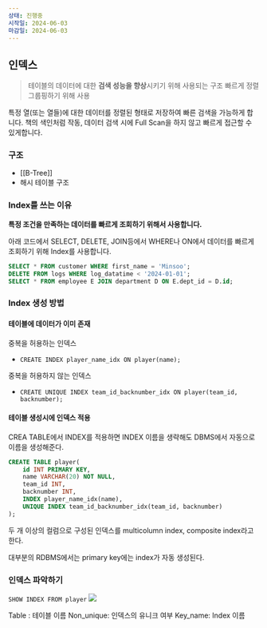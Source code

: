 ```yaml
---
상태: 진행중
시작일: 2024-06-03
마감일: 2024-06-03
---
```

## 인덱스
> 테이블의 데이터에 대한 **검색 성능을 향상**시키기 위해 사용되는 구조
> 빠르게 정렬 그룹핑하기 위해 사용

특정 열(또는 열들)에 대한 데이터를 정렬된 형태로 저장하여 빠른 검색을 가능하게 합니다.  책의 색인처럼 작동, 데이터 검색 시에 Full Scan을 하지 않고 빠르게 접근할 수 있게합니다.

### 구조
 - [[B-Tree]]
 - 해시 테이블 구조

### Index를 쓰는 이유
**특정 조건을 만족하는 데이터를 빠르게 조회하기 위해서 사용합니다.**

아래 코드에서 SELECT, DELETE, JOIN등에서 WHERE나 ON에서 데이터를 빠르게 조회하기 위해 Index를 사용합니다.
```SQL
SELECT * FROM customer WHERE first_name = 'Minsoo';
DELETE FROM logs WHERE log_datatime < '2024-01-01';
SELECT * FROM employee E JOIN department D ON E.dept_id = D.id;
```

### Index 생성 방법
#### 테이블에 데이터가 이미 존재
중복을 허용하는 인덱스
- `CREATE INDEX player_name_idx ON player(name);`

중복을 허용하지 않는 인덱스
- `CREATE UNIQUE INDEX team_id_backnumber_idx ON player(team_id, backnumber);`

#### 테이블 생성시에 인덱스 적용
CREA TABLE에서 INDEX를 적용하면 INDEX 이름을 생략해도 DBMS에서 자동으로 이름을 생성해준다.
```sql
CREATE TABLE player(
	id INT PRIMARY KEY,
	name VARCHAR(20) NOT NULL,
	team_id INT,
	backnumber INT,
	INDEX player_name_idx(name),
	UNIQUE INDEX team_id_backnumber_idx(team_id, backnumber)
);
```
두 개 이상의 컬럼으로 구성된 인덱스를 multicolumn index, composite index라고 한다.

대부분의 RDBMS에서는 primary key에는 index가 자동 생성된다.

### 인덱스 파악하기
`SHOW INDEX FROM player`
![](https://i.imgur.com/Zs2yA5a.png)

Table : 테이블 이름
Non_unique: 인덱스의 유니크 여부
Key_name: Index 이름